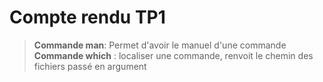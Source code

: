 Compte rendu TP1
=================
> **Commande man**: Permet d'avoir le manuel d'une commande  
> **Commande which** : localiser une commande, renvoit le chemin des fichiers passé en argument
